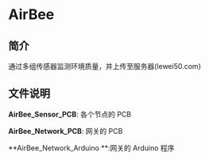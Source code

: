 # AirBee

## 简介

通过多组传感器监测环境质量，并上传至服务器(lewei50.com)

## 文件说明

**AirBee_Sensor_PCB**: 各个节点的 PCB

**AirBee_Network_PCB**: 网关的 PCB

**AirBee_Network_Arduino **:网关的 Arduino 程序
